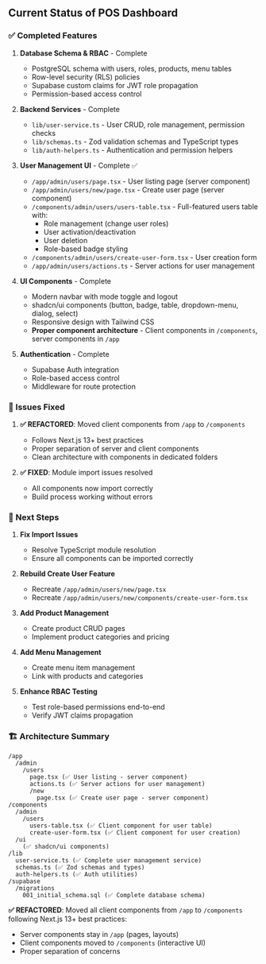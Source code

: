 ## Current Status of POS Dashboard

### ✅ Completed Features

1. **Database Schema & RBAC** - Complete

   - PostgreSQL schema with users, roles, products, menu tables
   - Row-level security (RLS) policies
   - Supabase custom claims for JWT role propagation
   - Permission-based access control

2. **Backend Services** - Complete

   - `lib/user-service.ts` - User CRUD, role management, permission checks
   - `lib/schemas.ts` - Zod validation schemas and TypeScript types
   - `lib/auth-helpers.ts` - Authentication and permission helpers

3. **User Management UI** - Complete ✅

   - `/app/admin/users/page.tsx` - User listing page (server component)
   - `/app/admin/users/new/page.tsx` - Create user page (server component)
   - `/components/admin/users/users-table.tsx` - Full-featured users table with:
     - Role management (change user roles)
     - User activation/deactivation
     - User deletion
     - Role-based badge styling
   - `/components/admin/users/create-user-form.tsx` - User creation form
   - `/app/admin/users/actions.ts` - Server actions for user management

4. **UI Components** - Complete

   - Modern navbar with mode toggle and logout
   - shadcn/ui components (button, badge, table, dropdown-menu, dialog, select)
   - Responsive design with Tailwind CSS
   - **Proper component architecture** - Client components in `/components`, server components in `/app`

5. **Authentication** - Complete
   - Supabase Auth integration
   - Role-based access control
   - Middleware for route protection

### 🔧 Issues Fixed

1. **✅ REFACTORED**: Moved client components from `/app` to `/components`

   - Follows Next.js 13+ best practices
   - Proper separation of server and client components
   - Clean architecture with components in dedicated folders

2. **✅ FIXED**: Module import issues resolved
   - All components now import correctly
   - Build process working without errors

### 🚀 Next Steps

1. **Fix Import Issues**

   - Resolve TypeScript module resolution
   - Ensure all components can be imported correctly

2. **Rebuild Create User Feature**

   - Recreate `/app/admin/users/new/page.tsx`
   - Recreate `/app/admin/users/new/components/create-user-form.tsx`

3. **Add Product Management**

   - Create product CRUD pages
   - Implement product categories and pricing

4. **Add Menu Management**

   - Create menu item management
   - Link with products and categories

5. **Enhance RBAC Testing**
   - Test role-based permissions end-to-end
   - Verify JWT claims propagation

### 🏗️ Architecture Summary

```
/app
  /admin
    /users
      page.tsx (✅ User listing - server component)
      actions.ts (✅ Server actions for user management)
      /new
        page.tsx (✅ Create user page - server component)
/components
  /admin
    /users
      users-table.tsx (✅ Client component for user table)
      create-user-form.tsx (✅ Client component for user creation)
  /ui
    (✅ shadcn/ui components)
/lib
  user-service.ts (✅ Complete user management service)
  schemas.ts (✅ Zod schemas and types)
  auth-helpers.ts (✅ Auth utilities)
/supabase
  /migrations
    001_initial_schema.sql (✅ Complete database schema)
```

**✅ REFACTORED**: Moved all client components from `/app` to `/components` following Next.js 13+ best practices:

- Server components stay in `/app` (pages, layouts)
- Client components moved to `/components` (interactive UI)
- Proper separation of concerns
